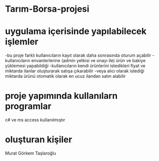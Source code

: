 # Tarım-Borsa-projesi


# uygulama içerisinde yapılabilecek işlemler
-bu proje farklı kullanıcıların kayıt olarak daha sonrasında oturum açabilir
-kullanıcıların envanterlerine (admin yetkisi ve onayı ile) ürün ve bakiye yüklemesi yapabildiği
-kullanıcıların kendi ürünlerini  istedikleri fiyat ve miktarda ilanlar oluşturarak satışa çıkarabilir
-veya alıcı olarak istediği miktarda ürünü otomatik olarak en ucuz ilandan satın alabilir

# proje yapımında kullanılarn programlar
c# ve ms access kullanılmıştır

# oluşturan kişiler
Murat Görkem Taşlaroğlu


